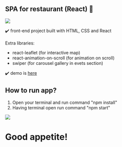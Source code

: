 ## SPA for restaurant (React) :spaghetti:

<img src="https://user-images.githubusercontent.com/102720711/187640321-d2f07bed-87c5-4cce-b33a-c1819b15090a.png"/> 

:heavy_check_mark: front-end project built with HTML, CSS and React </br></br>
Extra libraries:  
- react-leaflet (for interactive map)
- react-animation-on-scroll (for animation on scroll)
- swiper (for carousel gallery in evets section)</br>

:heavy_check_mark: demo is [here](https://blossomingiris.github.io/my-react-restaurant/)</br>

## How to run app?
1. Open your terminal and run command "npm install"
3. Having terminal open run command "npm start"

<img src="https://user-images.githubusercontent.com/102720711/187640321-d2f07bed-87c5-4cce-b33a-c1819b15090a.png"/> 

# Good appetite!
